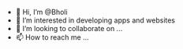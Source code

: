 - 👋 Hi, I’m @Bholi
- 👀 I’m interested in developing apps and websites
- 💞️ I’m looking to collaborate on ...
- 📫 How to reach me ...

<!---
Bholi/Bholi is a ✨ special ✨ repository because its `README.md` (this file) appears on your GitHub profile.
You can click the Preview link to take a look at your changes.
--->
